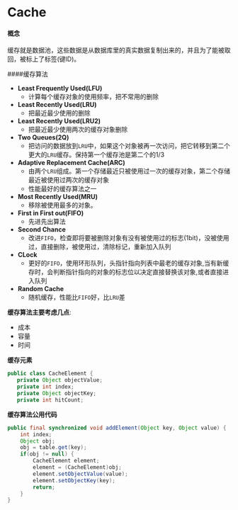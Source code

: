 # Cache

#### 概念

缓存就是数据池，这些数据是从数据库里的真实数据复制出来的，并且为了能被取回，被标上了标签(键ID)。

####缓存算法

* **Least Frequently Used(LFU)**
  * 计算每个缓存对象的使用频率，把不常用的删除
* **Least Recently Used(LRU)**
  * 把最近最少使用的删除
* **Least Recently Used(LRU2)**
  * 把最近最少使用两次的缓存对象删除
* **Two Queues(2Q)**
  * 把访问的数据放到``LRU``中，如果这个对象被再一次访问，把它转移到第二个更大的``LRU``缓存。保持第一个缓存池是第二个的1/3
* **Adaptive Replacement Cache(ARC)**
  * 由两个``LRU``组成。第一个存储最近只被使用过一次的缓存对象，第二个存储最近被使用过两次的缓存对象
  * 性能最好的缓存算法之一
* **Most Recently Used(MRU)**
  * 移除被使用最多的对象。
* **First in First out(FIFO)**
  * 先进先出算法
* **Second Chance**
  * 改进``FIFO``，检查即将要被删除对象有没有被使用过的标志(1bit)，没被使用过，直接删除，被使用过，清除标记，重新加入队列
* **CLock**
  * 更好的``FIFO``，使用环形队列，头指针指向列表中最老的缓存对象,当有新缓存时，会判断指针指向的对象的标志位以决定直接替换该对象,或者直接进入队列
* **Random Cache**
  * 随机缓存，性能比``FIFO``好，比``LRU``差

**缓存算法主要考虑几点**:

 * 成本
 * 容量
 * 时间

**缓存元素**

 ```java
 public class CacheElement {
 	private Object objectValue;
 	private int index;
 	private Object objectKey;
 	private int hitCount;
 ```

**缓存算法公用代码**

```java
public final synchronized void addElement(Object key, Object value) {
	int index;
	Object obj;
	obj = table.get(key);
	if(obj != null) {
		CacheElement element;
		element = (CacheElement)obj;
		element.setObjectValue(value);
		element.setObjectKey(key);
		return;
	}
}
```  